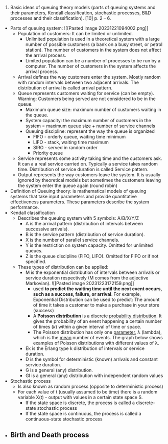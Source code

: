 1. Basic ideas of queuing theory models (parts of queuing systems and their parameters, Kendall classification, stochastic processes, B&D processes and their classification). [10] p. 2 – 6.

- Parts of queuing system:
![[Pasted image 20231221094002.png]]
	- Population of customers: It can be limited or unlimited. 
		- Unlimited population is used in a theoretical system with a large number of possible customers (a bank on a busy street, or petrol station). The number of customers in the system does not affect the arrival process.
		- Limited population can be a number of processes to be run by a computer. The number of customers in the system affects the arrival process.
	- Arrival defines the way customers enter the system. Mostly random with random intervals between two adjacent arrivals. The distribution of arrival is called arrival pattern.
	- Queue represents customers waiting for service (can be empty). Warning: Customers being served are not considered to be in the queue.
		- Maximum queue size: maximum number of customers waiting in the queue.
		- System capacity: the maximum number of customers in the system = maximum queue size + number of service channels
		- Queuing discipline: represent the way the queue is organized
			- FIFO - orderly queue, waiting time minimum
			- LIFO - stack, waiting time maximum
			- SIRO - served in random order
			- Priority queue
	- Service represents some activity taking time and the customers ask. It can a a real service carried on. Typically a service takes random time. Distribution of service duration is called Service pattern.
	- Output represents the way customers leave the system. It is usually ignored by theoretical models but sometimes the customers leaving the system enter the queue again (round robin)
- Definition of Queuing theory: is mathematical models of queuing systems that take input parameters and provide quantitative effectiveness parameters. These parameters describe the system performance.
- Kendall classification
	- Describes the queuing system with 5 symbols: A/B/X/Y/Z
		- A is the arrival pattern (distribution of intervals between successive arrivals). 
		- B is the service pattern (distribution of service duration). 
		- X is the number of parallel service channels. 
		- Y is the restriction on system capacity. Omitted for unlimited queues. 
		- Z is the queue discipline (FIFO, LIFO). Omitted for FIFO or if not specified.
	- These types of distribution can be applied:
		- M is the exponential distribution of intervals between arrivals or service duration respectively (M comes from the adjective Markovian).
![[Pasted image 20231223172159.png]]
			- used **to predict the waiting time until the next event occurs, such as a success, failure, or arrival**. For example, Exponential Distribution can be used to predict: The amount of time it takes a customer to make a purchase in your store (success)
			- A **Poisson distribution** is a discrete [probability distribution](https://www.scribbr.com/statistics/probability-distributions/). It gives the probability of an event happening a certain number of times (_k_) within a given interval of time or space.
			- The Poisson distribution has only one [parameter](https://www.scribbr.com/statistics/parameter-vs-statistic/), λ (lambda), which is the [mean](https://www.scribbr.com/statistics/central-tendency/#mean) number of events. The graph below shows examples of Poisson distributions with different values of λ.
		- Ek is the Erlang type k distribution of intervals or service duration. 
		- D is the symbol for deterministic (known) arrivals and constant service duration. 
		- G is a general (any) distribution. 
		- GI is a general (any) distribution with independent random values
- Stochastic process
	- Is also known as random process (opposite to deterministic process)
	- For each value of t (usually assumed to be time) there is a random variable X(t) - output with values in a certain state space S.
		- If the state space is discrete, the process is called a discrete-state stochastic process
		- If the state space is continuous, the process is called a continuous-state stochastic process
- Birth and Death process
	- 